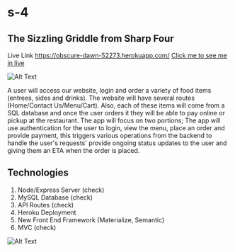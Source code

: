 # s-4

## The Sizzling Griddle from Sharp Four

Live Link https://obscure-dawn-52273.herokuapp.com/
[Click me to see me in live](https://obscure-dawn-52273.herokuapp.com/)

![Alt Text](https://media.giphy.com/media/xUA7b6kzzYVKmcqZfW/giphy.gif)

A user will access our website, login and order a variety of food items (entrees, sides and drinks). The website will have several routes (Home/Contact Us/Menu/Cart). Also, each of these items will come from a SQL database and once the user orders it they will be able to pay online or pickup at the restaurant. The app will focus on two portions; The app will use authentication for the user to login, view the menu, place an order and provide payment, this triggers various operations from the backend to handle the user's requests' provide ongoing status updates to the user and giving them an ETA when the order is placed. 


## Technologies
1. Node/Express Server (check)
2. MySQL Database (check)
3. API Routes (check)
4. Heroku Deployment
5. New Front End Framework (Materialize, Semantic)
6. MVC (check)

![Alt Text](https://media.giphy.com/media/lmBV7ec6jRIPK/giphy.gif)
